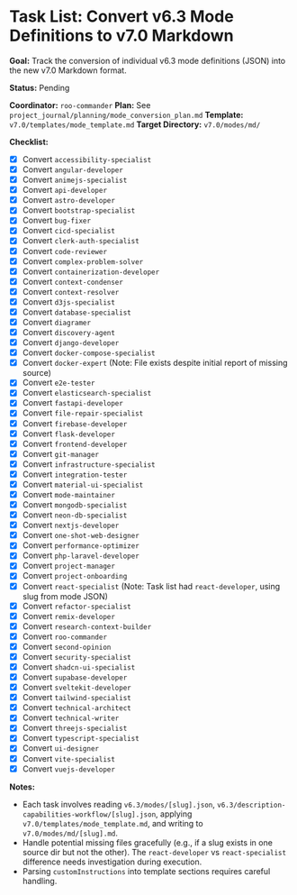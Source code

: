 # Task List: Convert v6.3 Mode Definitions to v7.0 Markdown

**Goal:** Track the conversion of individual v6.3 mode definitions (JSON) into the new v7.0 Markdown format.

**Status:** Pending

**Coordinator:** `roo-commander`
**Plan:** See `project_journal/planning/mode_conversion_plan.md`
**Template:** `v7.0/templates/mode_template.md`
**Target Directory:** `v7.0/modes/md/`

**Checklist:**

- [x] Convert `accessibility-specialist`
- [x] Convert `angular-developer`
- [x] Convert `animejs-specialist`
- [x] Convert `api-developer`
- [x] Convert `astro-developer`
- [x] Convert `bootstrap-specialist`
- [x] Convert `bug-fixer`
- [x] Convert `cicd-specialist`
- [x] Convert `clerk-auth-specialist`
- [x] Convert `code-reviewer`
- [x] Convert `complex-problem-solver`
- [x] Convert `containerization-developer`
- [x] Convert `context-condenser`
- [x] Convert `context-resolver`
- [x] Convert `d3js-specialist`
- [x] Convert `database-specialist`
- [x] Convert `diagramer`
- [x] Convert `discovery-agent`
- [x] Convert `django-developer`
- [x] Convert `docker-compose-specialist`
- [x] Convert `docker-expert` (Note: File exists despite initial report of missing source)
- [x] Convert `e2e-tester`
- [x] Convert `elasticsearch-specialist`
- [x] Convert `fastapi-developer`
- [x] Convert `file-repair-specialist`
- [x] Convert `firebase-developer`
- [x] Convert `flask-developer`
- [x] Convert `frontend-developer`
- [x] Convert `git-manager`
- [x] Convert `infrastructure-specialist`
- [x] Convert `integration-tester`
- [x] Convert `material-ui-specialist`
- [x] Convert `mode-maintainer`
- [x] Convert `mongodb-specialist`
- [x] Convert `neon-db-specialist`
- [x] Convert `nextjs-developer`
- [x] Convert `one-shot-web-designer`
- [x] Convert `performance-optimizer`
- [x] Convert `php-laravel-developer`
- [x] Convert `project-manager`
- [x] Convert `project-onboarding`
- [x] Convert `react-specialist` (Note: Task list had `react-developer`, using slug from mode JSON)
- [x] Convert `refactor-specialist`
- [x] Convert `remix-developer`
- [x] Convert `research-context-builder`
- [x] Convert `roo-commander`
- [x] Convert `second-opinion`
- [x] Convert `security-specialist`
- [x] Convert `shadcn-ui-specialist`
- [x] Convert `supabase-developer`
- [x] Convert `sveltekit-developer`
- [x] Convert `tailwind-specialist`
- [x] Convert `technical-architect`
- [x] Convert `technical-writer`
- [x] Convert `threejs-specialist`
- [x] Convert `typescript-specialist`
- [x] Convert `ui-designer`
- [x] Convert `vite-specialist`
- [x] Convert `vuejs-developer`

**Notes:**
*   Each task involves reading `v6.3/modes/[slug].json`, `v6.3/description-capabilities-workflow/[slug].json`, applying `v7.0/templates/mode_template.md`, and writing to `v7.0/modes/md/[slug].md`.
*   Handle potential missing files gracefully (e.g., if a slug exists in one source dir but not the other). The `react-developer` vs `react-specialist` difference needs investigation during execution.
*   Parsing `customInstructions` into template sections requires careful handling.